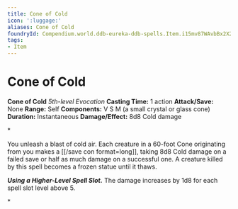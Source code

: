```yaml
---
title: Cone of Cold
icon: ':luggage:'
aliases: Cone of Cold
foundryId: Compendium.world.ddb-eureka-ddb-spells.Item.i15mv87WAvbBx2X2
tags:
- Item
---
```


# Cone of Cold

**Cone of Cold**
_5th-level Evocation_
**Casting Time:** 1 action
**Attack/Save:** None
**Range:** Self
**Components:** V S M (a small crystal or glass cone)
**Duration:** Instantaneous
**Damage/Effect:** 8d8 Cold damage

*<p>You unleash a blast of cold air. Each creature in a 60-foot Cone originating from you makes a [[/save con format=long]], taking 8d8 Cold damage on a failed save or half as much damage on a successful one. A creature killed by this spell becomes a frozen statue until it thaws.

***Using a Higher-Level Spell Slot.*** The damage increases by 1d8 for each spell slot level above 5.</p>*